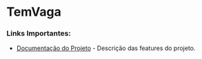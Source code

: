 # TemVaga

### Links Importantes:
* [Documentação do Projeto](https://docs.google.com/document/d/1wmAcvjK49XzCeXg7CoHwsIBbZnD5upzeWsPJ6IPDWBs/edit) - Descrição das features do projeto.
